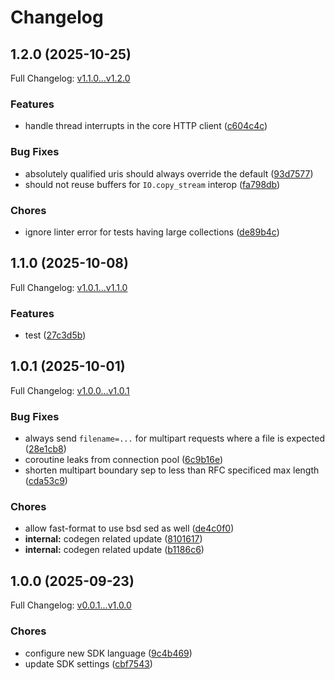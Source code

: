 # Changelog

## 1.2.0 (2025-10-25)

Full Changelog: [v1.1.0...v1.2.0](https://github.com/SportsGameOdds/sports-odds-api-ruby/compare/v1.1.0...v1.2.0)

### Features

* handle thread interrupts in the core HTTP client ([c604c4c](https://github.com/SportsGameOdds/sports-odds-api-ruby/commit/c604c4ceccf001d7ea7b4c2d6147a3da778dbf7d))


### Bug Fixes

* absolutely qualified uris should always override the default ([93d7577](https://github.com/SportsGameOdds/sports-odds-api-ruby/commit/93d75779f4d6b7a83501a7effb19394103206bec))
* should not reuse buffers for `IO.copy_stream` interop ([fa798db](https://github.com/SportsGameOdds/sports-odds-api-ruby/commit/fa798db8d0892a30cd4cff502dd64b89d64b6558))


### Chores

* ignore linter error for tests having large collections ([de89b4c](https://github.com/SportsGameOdds/sports-odds-api-ruby/commit/de89b4cc4a3ab2942f4e89690f0b6ab206fdf039))

## 1.1.0 (2025-10-08)

Full Changelog: [v1.0.1...v1.1.0](https://github.com/SportsGameOdds/sports-odds-api-ruby/compare/v1.0.1...v1.1.0)

### Features

* test ([27c3d5b](https://github.com/SportsGameOdds/sports-odds-api-ruby/commit/27c3d5bcd939182a6e1bf55be066c160f7fbb327))

## 1.0.1 (2025-10-01)

Full Changelog: [v1.0.0...v1.0.1](https://github.com/SportsGameOdds/sports-odds-api-ruby/compare/v1.0.0...v1.0.1)

### Bug Fixes

* always send `filename=...` for multipart requests where a file is expected ([28e1cb8](https://github.com/SportsGameOdds/sports-odds-api-ruby/commit/28e1cb8e5af175c4c0afa49da5596c939dcd9758))
* coroutine leaks from connection pool ([6c9b16e](https://github.com/SportsGameOdds/sports-odds-api-ruby/commit/6c9b16e9c830d664af77e6a25bf3110b32e60091))
* shorten multipart boundary sep to less than RFC specificed max length ([cda53c9](https://github.com/SportsGameOdds/sports-odds-api-ruby/commit/cda53c9aa624162299230dccbd47838f3e6e4e30))


### Chores

* allow fast-format to use bsd sed as well ([de4c0f0](https://github.com/SportsGameOdds/sports-odds-api-ruby/commit/de4c0f0a2e46a2f8c1e04540a31ac7a17202d467))
* **internal:** codegen related update ([8101617](https://github.com/SportsGameOdds/sports-odds-api-ruby/commit/81016173ee5cadb07e1ea09785adbc79fa8ccf5b))
* **internal:** codegen related update ([b1186c6](https://github.com/SportsGameOdds/sports-odds-api-ruby/commit/b1186c6bee86fe8b82456612407a78f33c6a655e))

## 1.0.0 (2025-09-23)

Full Changelog: [v0.0.1...v1.0.0](https://github.com/SportsGameOdds/sports-odds-api-ruby/compare/v0.0.1...v1.0.0)

### Chores

* configure new SDK language ([9c4b469](https://github.com/SportsGameOdds/sports-odds-api-ruby/commit/9c4b4699bebfe2c5b954d381bd7e9e80d0fac2ad))
* update SDK settings ([cbf7543](https://github.com/SportsGameOdds/sports-odds-api-ruby/commit/cbf7543231a240400a972d7f4ef862387ffae409))
